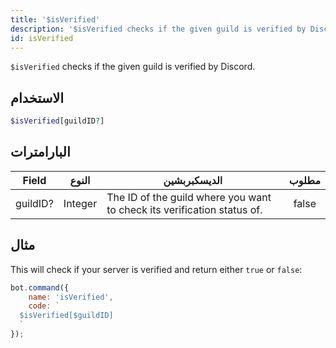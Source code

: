 ```yaml
---
title: '$isVerified'
description: '$isVerified checks if the given guild is verified by Discord.'
id: isVerified
---
```


`$isVerified` checks if the given guild is verified by Discord.

## الاستخدام

```php
$isVerified[guildID?]
```

## البارامترات

| Field    | النوع   | الديسكبربشين                                                            | مطلوب |
| -------- | ------- | ----------------------------------------------------------------------- |:-----:|
| guildID? | Integer | The ID of the guild where you want to check its verification status of. | false |

## مثال

This will check if your server is verified and return either `true` or `false`:

```javascript
bot.command({
    name: 'isVerified',
    code: `
  $isVerified[$guildID]
  `
});
```
